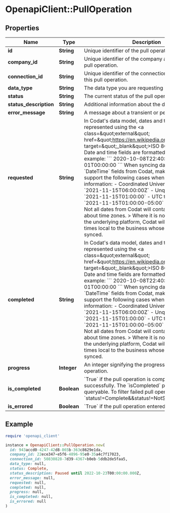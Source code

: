 # OpenapiClient::PullOperation

## Properties

| Name | Type | Description | Notes |
| ---- | ---- | ----------- | ----- |
| **id** | **String** | Unique identifier of the pull operation. |  |
| **company_id** | **String** | Unique identifier of the company associated to this pull operation. |  |
| **connection_id** | **String** | Unique identifier of the connection associated to this pull operation. |  |
| **data_type** | **String** | The data type you are requesting in a pull operation. |  |
| **status** | **String** | The current status of the pull operation. |  |
| **status_description** | **String** | Additional information about the dataset status. | [optional] |
| **error_message** | **String** | A message about a transient or persistent error. | [optional] |
| **requested** | **String** | In Codat&#39;s data model, dates and times are represented using the &lt;a class&#x3D;\&quot;external\&quot; href&#x3D;\&quot;https://en.wikipedia.org/wiki/ISO_8601\&quot; target&#x3D;\&quot;_blank\&quot;&gt;ISO 8601 standard&lt;/a&gt;. Date and time fields are formatted as strings; for example:  &#x60;&#x60;&#x60; 2020-10-08T22:40:50Z 2021-01-01T00:00:00 &#x60;&#x60;&#x60;    When syncing data that contains &#x60;DateTime&#x60; fields from Codat, make sure you support the following cases when reading time information:  - Coordinated Universal Time (UTC): &#x60;2021-11-15T06:00:00Z&#x60; - Unqualified local time: &#x60;2021-11-15T01:00:00&#x60; - UTC time offsets: &#x60;2021-11-15T01:00:00-05:00&#x60;  &gt; Time zones &gt;  &gt; Not all dates from Codat will contain information about time zones.   &gt; Where it is not available from the underlying platform, Codat will return these as times local to the business whose data has been synced. |  |
| **completed** | **String** | In Codat&#39;s data model, dates and times are represented using the &lt;a class&#x3D;\&quot;external\&quot; href&#x3D;\&quot;https://en.wikipedia.org/wiki/ISO_8601\&quot; target&#x3D;\&quot;_blank\&quot;&gt;ISO 8601 standard&lt;/a&gt;. Date and time fields are formatted as strings; for example:  &#x60;&#x60;&#x60; 2020-10-08T22:40:50Z 2021-01-01T00:00:00 &#x60;&#x60;&#x60;    When syncing data that contains &#x60;DateTime&#x60; fields from Codat, make sure you support the following cases when reading time information:  - Coordinated Universal Time (UTC): &#x60;2021-11-15T06:00:00Z&#x60; - Unqualified local time: &#x60;2021-11-15T01:00:00&#x60; - UTC time offsets: &#x60;2021-11-15T01:00:00-05:00&#x60;  &gt; Time zones &gt;  &gt; Not all dates from Codat will contain information about time zones.   &gt; Where it is not available from the underlying platform, Codat will return these as times local to the business whose data has been synced. | [optional] |
| **progress** | **Integer** | An integer signifying the progress of the pull operation. |  |
| **is_completed** | **Boolean** | &#x60;True&#x60; if the pull operation is completed successfully. The &#x60;isCompleted&#x60; property is not queryable. To filter failed pull operations, query by &#x60;status!&#x3D;Complete&amp;&amp;status!&#x3D;NotSupported&#x60; instead. |  |
| **is_errored** | **Boolean** | &#x60;True&#x60; if the pull operation entered an error state. |  |

## Example

```ruby
require 'openapi_client'

instance = OpenapiClient::PullOperation.new(
  id: 943accd0-4247-42d8-865b-363c8629e1da,
  company_id: 22ece347-e5f6-4896-95e0-35a4c7f17023,
  connection_id: 50830828-7d39-4367-b0eb-5ddb2de5faa5,
  data_type: null,
  status: Complete,
  status_description: Paused until 2022-10-23T00:00:00.000Z,
  error_message: null,
  requested: null,
  completed: null,
  progress: null,
  is_completed: null,
  is_errored: null
)
```

